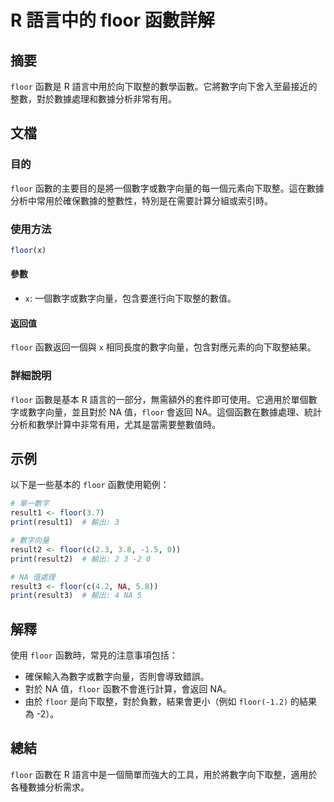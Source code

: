 <!--
Meta Description: # R 語言中的 floor 函數詳解 ## 摘要 `floor` 函數是 R 語言中用於向下取整的數學函數。它將數字向下舍入至最接近的整數，對於數據處理和數據分析非常有用。 ## 文檔 ### 目的 `floor` 函數的主要目的是將一個數字或數字向量的每一個元素向下取整。這在數據分析中常用於確保...
Meta Keywords: floor, print, 會返回, result1, result2
-->

# R 語言中的 floor 函數詳解

## 摘要
`floor` 函數是 R 語言中用於向下取整的數學函數。它將數字向下舍入至最接近的整數，對於數據處理和數據分析非常有用。

## 文檔
### 目的
`floor` 函數的主要目的是將一個數字或數字向量的每一個元素向下取整。這在數據分析中常用於確保數據的整數性，特別是在需要計算分組或索引時。

### 使用方法
```R
floor(x)
```

#### 參數
- `x`: 一個數字或數字向量，包含要進行向下取整的數值。

#### 返回值
`floor` 函數返回一個與 `x` 相同長度的數字向量，包含對應元素的向下取整結果。

### 詳細說明
`floor` 函數是基本 R 語言的一部分，無需額外的套件即可使用。它適用於單個數字或數字向量，並且對於 NA 值，`floor` 會返回 NA。這個函數在數據處理、統計分析和數學計算中非常有用，尤其是當需要整數值時。

## 示例
以下是一些基本的 `floor` 函數使用範例：

```R
# 單一數字
result1 <- floor(3.7)
print(result1)  # 輸出: 3

# 數字向量
result2 <- floor(c(2.3, 3.8, -1.5, 0))
print(result2)  # 輸出: 2 3 -2 0

# NA 值處理
result3 <- floor(c(4.2, NA, 5.8))
print(result3)  # 輸出: 4 NA 5
```

## 解釋
使用 `floor` 函數時，常見的注意事項包括：
- 確保輸入為數字或數字向量，否則會導致錯誤。
- 對於 NA 值，`floor` 函數不會進行計算，會返回 NA。
- 由於 `floor` 是向下取整，對於負數，結果會更小（例如 `floor(-1.2)` 的結果為 -2）。

## 總結
`floor` 函數在 R 語言中是一個簡單而強大的工具，用於將數字向下取整，適用於各種數據分析需求。